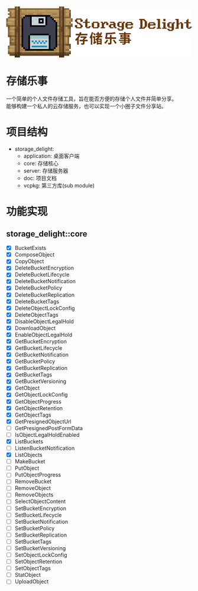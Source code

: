 ![storage_delight_placeholder](img/storage_delight_placeholder.png)

# 存储乐事
一个简单的个人文件存储工具，旨在能否方便的存储个人文件并简单分享。  
能够构建一个私人的云存储服务，也可以实现一个小圈子文件分享站。

# 项目结构
- storage_delight:
  - application: 桌面客户端
  - core: 存储核心
  - server: 存储服务器
  - doc: 项目文档
  - vcpkg: 第三方库(sub module)

# 功能实现
## storage_delight::core
  - [x] BucketExists
  - [x] ComposeObject
  - [x] CopyObject
  - [x] DeleteBucketEncryption
  - [x] DeleteBucketLifecycle
  - [x] DeleteBucketNotification
  - [x] DeleteBucketPolicy
  - [x] DeleteBucketReplication
  - [x] DeleteBucketTags
  - [x] DeleteObjectLockConfig
  - [x] DeleteObjectTags
  - [x] DisableObjectLegalHold
  - [x] DownloadObject
  - [x] EnableObjectLegalHold
  - [x] GetBucketEncryption
  - [x] GetBucketLifecycle
  - [x] GetBucketNotification
  - [x] GetBucketPolicy
  - [x] GetBucketReplication
  - [x] GetBucketTags
  - [x] GetBucketVersioning
  - [x] GetObject
  - [x] GetObjectLockConfig
  - [x] GetObjectProgress
  - [x] GetObjectRetention
  - [x] GetObjectTags
  - [x] GetPresignedObjectUrl
  - [ ] GetPresignedPostFormData
  - [ ] IsObjectLegalHoldEnabled
  - [x] ListBuckets
  - [ ] ListenBucketNotification
  - [x] ListObjects
  - [ ] MakeBucket
  - [ ] PutObject
  - [ ] PutObjectProgress
  - [ ] RemoveBucket
  - [ ] RemoveObject
  - [ ] RemoveObjects
  - [ ] SelectObjectContent
  - [ ] SetBucketEncryption
  - [ ] SetBucketLifecycle
  - [ ] SetBucketNotification
  - [ ] SetBucketPolicy
  - [ ] SetBucketReplication
  - [ ] SetBucketTags
  - [ ] SetBucketVersioning
  - [ ] SetObjectLockConfig
  - [ ] SetObjectRetention
  - [ ] SetObjectTags
  - [ ] StatObject
  - [ ] UploadObject